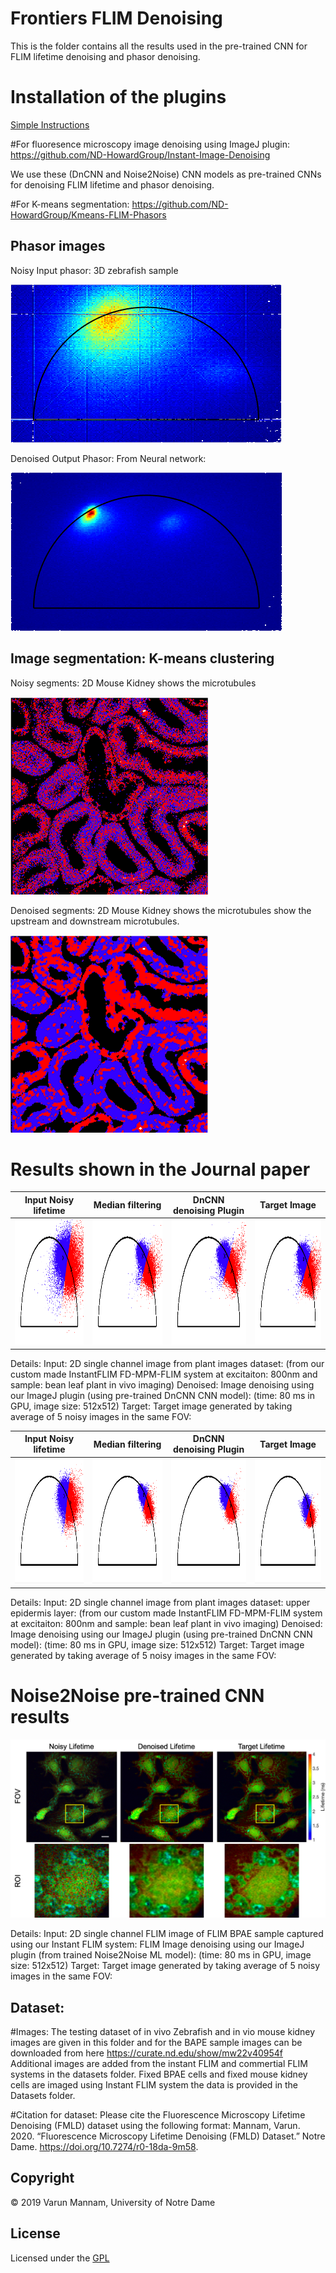 # Frontiers FLIM Denoising
This is the folder contains all the results used in the pre-trained CNN for FLIM lifetime denoising and phasor denoising.

# Installation of the plugins
[Simple Instructions](https://github.com/ND-HowardGroup/Instant-Image-Denoising/blob/master/Plugins/Instructions_to_Install_Image_denoising_plugins.docx)

#For fluoresence microscopy image denoising using ImageJ plugin: 
https://github.com/ND-HowardGroup/Instant-Image-Denoising

We use these (DnCNN and Noise2Noise) CNN models as pre-trained CNNs for denoising FLIM lifetime and phasor denoising. 

#For K-means segmentation: 
https://github.com/ND-HowardGroup/Kmeans-FLIM-Phasors


## Phasor images
Noisy Input phasor: 3D zebrafish sample

![](In_Vivo_imaging_samples/Zebrafish_data/Phasor_clustering/Phasors_raw_denoised/imagePhasorHistogram.png)

Denoised Output Phasor: From Neural network: 

![](In_Vivo_imaging_samples/Zebrafish_data/Phasor_clustering/Phasors_raw_denoised/imagePhasorHistogram_denoised.png)

## Image segmentation: K-means clustering
Noisy segments: 2D Mouse Kidney shows the microtubules

![](In_Vivo_imaging_samples/Mouse_kidney_data/Overlapped_segments_raw_denoised/Noisy_Segments.png)

Denoised segments: 2D Mouse Kidney shows the microtubules show the upstream and downstream microtubules.

![](In_Vivo_imaging_samples/Mouse_kidney_data/Overlapped_segments_raw_denoised/Denosied_Segments.png)


# Results shown in the Journal paper

Input Noisy lifetime       | Median filtering          | DnCNN denoising Plugin    | Target Image 		         |	
:-------------------------:|:-------------------------:|:-------------------------:|:-------------------------:|
<img src="In_Vivo_imaging_samples/Plant_imaging_data/Phasor_clustering/plant_images_mid_layer/raw_data2_imagePhasorCluster.png" width="200" height="200" />   |  <img src="In_Vivo_imaging_samples/Plant_imaging_data/Phasor_clustering/plant_images_mid_layer/median_data2_imagePhasorCluster.png" width="200" height="200" />| <img src="In_Vivo_imaging_samples/Plant_imaging_data/Phasor_clustering/plant_images_mid_layer/dncnn_data2_imagePhasorCluster.png" width="200" height="200" /> | <img src="In_Vivo_imaging_samples/Plant_imaging_data/Phasor_clustering/plant_images_mid_layer/gt_data2_imagePhasorCluster.png" width="200" height="200" />|


Details: 
Input: 2D single channel image from plant images dataset: (from our custom made InstantFLIM FD-MPM-FLIM system at excitaiton: 800nm and sample: bean leaf plant in vivo imaging)
Denoised: Image denoising using our ImageJ plugin (using pre-trained DnCNN CNN model): (time: 80 ms in GPU, image size: 512x512)
Target: Target image generated by taking average of 5 noisy images in the same FOV: 



Input Noisy lifetime       | Median filtering          | DnCNN denoising Plugin    | Target Image 		         |	
:-------------------------:|:-------------------------:|:-------------------------:|:-------------------------:|
<img src="In_Vivo_imaging_samples/Plant_imaging_data/Phasor_clustering/plant_images_top_layer/raw_data1_imagePhasorCluster.png" width="200" height="200" />   |  <img src="In_Vivo_imaging_samples/Plant_imaging_data/Phasor_clustering/plant_images_top_layer/median_data1_imagePhasorCluster.png" width="200" height="200" />| <img src="In_Vivo_imaging_samples/Plant_imaging_data/Phasor_clustering/plant_images_top_layer/dncnn_data1_imagePhasorCluster.png" width="200" height="200" /> | <img src="In_Vivo_imaging_samples/Plant_imaging_data/Phasor_clustering/plant_images_top_layer/averaged_data1_imagePhasorCluster.png" width="200" height="200" />|


Details: 
Input: 2D single channel image from plant images dataset: upper epidermis layer: (from our custom made InstantFLIM FD-MPM-FLIM system at excitaiton: 800nm and sample: bean leaf plant in vivo imaging)
Denoised: Image denoising using our ImageJ plugin (using pre-trained DnCNN CNN model): (time: 80 ms in GPU, image size: 512x512)
Target: Target image generated by taking average of 5 noisy images in the same FOV: 

# Noise2Noise pre-trained CNN results
![](Ex_Vivo_imaging_samples/Noise2Noise_results_BPAE_sample/Lifetime_denoising_Noise2Noise_BPAE.png)

Details: 
Input: 2D single channel FLIM image of FLIM BPAE sample captured using our Instant FLIM system:
FLIM Image denoising using our ImageJ plugin (from trained Noise2Noise ML model): (time: 80 ms in GPU, image size: 512x512)
Target: Target image generated by taking average of 5 noisy images in the same FOV: 

## Dataset:
#Images: The testing dataset of in vivo Zebrafish and in vio mouse kidney images are given in this folder and for the BAPE sample images can be downloaded from here https://curate.nd.edu/show/mw22v40954f
Additional images are added from the instant FLIM and commertial FLIM systems in the datasets folder. Fixed BPAE cells and fixed mouse kidney cells are imaged using Instant FLIM system the data is provided in the Datasets folder. 

#Citation for dataset: Please cite the Fluorescence Microscopy Lifetime Denoising (FMLD) dataset using the following format: Mannam, Varun. 2020. “Fluorescence Microscopy Lifetime Denoising (FMLD) Dataset.” Notre Dame. https://doi.org/10.7274/r0-18da-9m58.


## **Copyright**

© 2019 Varun Mannam, University of Notre Dame  

## **License**

Licensed under the [GPL](https://github.com/ND-HowardGroup/Frontiers-FLIM-Denoising/blob/main/LICENSE)
